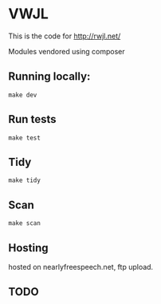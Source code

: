 # VWJL

This is the code for http://rwjl.net/

Modules vendored using composer

## Running locally:
`make dev`

## Run tests
 `make test`

## Tidy
 `make tidy`

## Scan
 `make scan`

## Hosting
hosted on nearlyfreespeech.net, ftp upload.


## TODO
